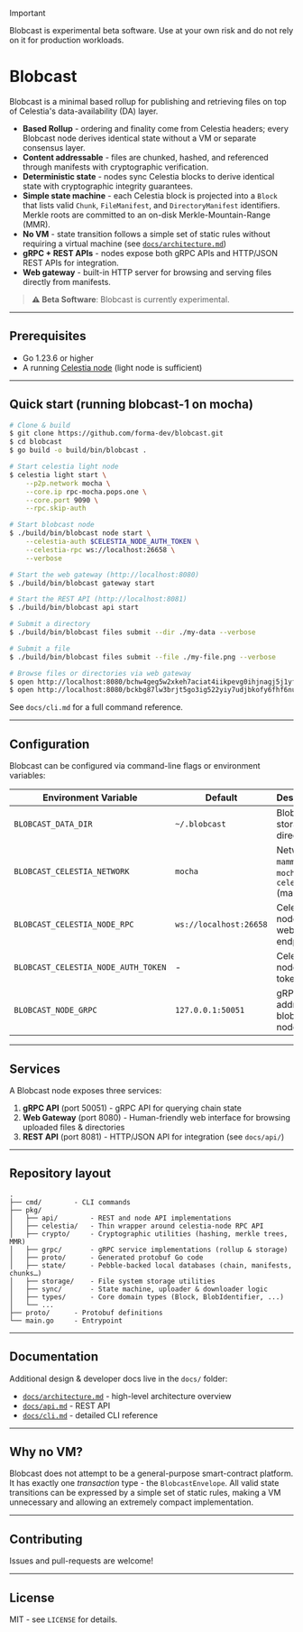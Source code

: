 > [!IMPORTANT]
> Blobcast is experimental beta software. Use at your own risk and do not rely on it for production workloads.

# Blobcast

Blobcast is a minimal based rollup for publishing and retrieving files on top of Celestia's data-availability (DA) layer.

* **Based Rollup** - ordering and finality come from Celestia headers; every Blobcast node derives identical state without a VM or separate consensus layer.
* **Content addressable** - files are chunked, hashed, and referenced through manifests with cryptographic verification.
* **Deterministic state** - nodes sync Celestia blocks to derive identical state with cryptographic integrity guarantees.
* **Simple state machine** - each Celestia block is projected into a `Block` that lists valid `Chunk`, `FileManifest`, and `DirectoryManifest` identifiers.  Merkle roots are committed to an on-disk Merkle-Mountain-Range (MMR).
* **No VM** - state transition follows a simple set of static rules without requiring a virtual machine (see [`docs/architecture.md`](docs/architecture.md))
* **gRPC + REST APIs** - nodes expose both gRPC APIs and HTTP/JSON REST APIs for integration.
* **Web gateway** - built-in HTTP server for browsing and serving files directly from manifests.

> **⚠️ Beta Software**: Blobcast is currently experimental.

---

## Prerequisites

* Go 1.23.6 or higher
* A running [Celestia node](https://docs.celestia.org/nodes/light-node) (light node is sufficient)

---

## Quick start (running blobcast-1 on mocha)

```bash
# Clone & build
$ git clone https://github.com/forma-dev/blobcast.git
$ cd blobcast
$ go build -o build/bin/blobcast .

# Start celestia light node
$ celestia light start \
    --p2p.network mocha \
    --core.ip rpc-mocha.pops.one \
    --core.port 9090 \
    --rpc.skip-auth

# Start blobcast node
$ ./build/bin/blobcast node start \
    --celestia-auth $CELESTIA_NODE_AUTH_TOKEN \
    --celestia-rpc ws://localhost:26658 \
    --verbose

# Start the web gateway (http://localhost:8080)
$ ./build/bin/blobcast gateway start

# Start the REST API (http://localhost:8081)
$ ./build/bin/blobcast api start

# Submit a directory
$ ./build/bin/blobcast files submit --dir ./my-data --verbose

# Submit a file
$ ./build/bin/blobcast files submit --file ./my-file.png --verbose

# Browse files or directories via web gateway
$ open http://localhost:8080/bchw4geg5w2xkeh7aciat4iikpevg0ihjnagj5j1yfppw4zex0vxj8sf4lswbllv
$ open http://localhost:8080/bckbg87lw3brjt5go3ig522yiy7udjbkofy6fhf6nuqpdz31n41389yn9rdgu1fo
```

See `docs/cli.md` for a full command reference.

---

## Configuration

Blobcast can be configured via command-line flags or environment variables:

| Environment Variable | Default | Description |
|---------------------|---------|-------------|
| `BLOBCAST_DATA_DIR` | `~/.blobcast` | Blobcast storage directory |
| `BLOBCAST_CELESTIA_NETWORK` | `mocha` | Network: `mammoth`, `mocha`, or `celestia` (mainnet) |
| `BLOBCAST_CELESTIA_NODE_RPC` | `ws://localhost:26658` | Celestia node RPC websocket endpoint |
| `BLOBCAST_CELESTIA_NODE_AUTH_TOKEN` | - | Celestia node auth token |
| `BLOBCAST_NODE_GRPC` | `127.0.0.1:50051` | gRPC address for blobcast node |

---

## Services

A Blobcast node exposes three services:

1. **gRPC API** (port 50051) - gRPC API for querying chain state
2. **Web Gateway** (port 8080) - Human-friendly web interface for browsing uploaded files & directories
3. **REST API** (port 8081) - HTTP/JSON API for integration (see `docs/api/`)

---

## Repository layout

```text
.
├── cmd/        - CLI commands
├── pkg/
│   ├── api/        - REST and node API implementations
│   ├── celestia/   - Thin wrapper around celestia-node RPC API
│   ├── crypto/     - Cryptographic utilities (hashing, merkle trees, MMR)
│   ├── grpc/       - gRPC service implementations (rollup & storage)
│   ├── proto/      - Generated protobuf Go code
│   ├── state/      - Pebble-backed local databases (chain, manifests, chunks…)
│   ├── storage/    - File system storage utilities
│   ├── sync/       - State machine, uploader & downloader logic
│   ├── types/      - Core domain types (Block, BlobIdentifier, ...)
│   └── ...
├── proto/      - Protobuf definitions
└── main.go     - Entrypoint
```

---

## Documentation

Additional design & developer docs live in the `docs/` folder:

* [`docs/architecture.md`](docs/architecture.md) - high-level architecture overview
* [`docs/api.md`](docs/api.md) - REST API
* [`docs/cli.md`](docs/cli.md) - detailed CLI reference

---

## Why no VM?

Blobcast does not attempt to be a general-purpose smart-contract platform. It has exactly one *transaction* type - the `BlobcastEnvelope`. All valid state transitions can be expressed by a simple set of static rules, making a VM unnecessary and allowing an extremely compact implementation.

---

## Contributing

Issues and pull-requests are welcome!

---

## License

MIT - see `LICENSE` for details.
